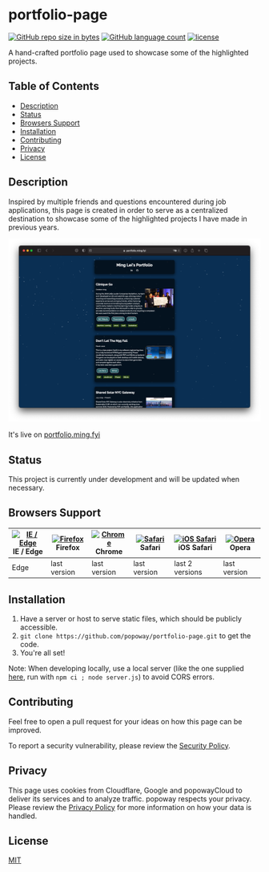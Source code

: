 # portfolio-page

[![GitHub repo size in bytes](https://img.shields.io/github/repo-size/popoway/portfolio-page.svg)](https://github.com/popoway/portfolio-page/releases)
[![GitHub language count](https://img.shields.io/github/languages/count/popoway/portfolio-page.svg)](https://github.com/popoway/portfolio-page/search?l=PHP&type=Code)
[![license](https://img.shields.io/github/license/popoway/portfolio-page.svg)](https://popoway.mit-license.org/)  

A hand-crafted portfolio page used to showcase some of the highlighted projects.

## Table of Contents

- [Description](#description)
- [Status](#status)
- [Browsers Support](#browsers-support)
- [Installation](#installation)
- [Contributing](#contributing)
- [Privacy](#privacy)
- [License](#license)


## Description

Inspired by multiple friends and questions encountered during job applications, this page is created in order to serve as a centralized destination to showcase some of the highlighted projects I have made in previous years.

![Screen shot of home screen of portfolio-page](./assets/img/portfolio-screenshot.png)

It's live on [portfolio.ming.fyi](https://portfolio.ming.fyi/)

## Status

This project is currently under development and will be updated when necessary.

## Browsers Support

| [<img src="https://raw.githubusercontent.com/alrra/browser-logos/master/src/edge/edge_48x48.png" alt="IE / Edge" width="24px" height="24px" />](http://godban.github.io/browsers-support-badges/)</br>IE / Edge | [<img src="https://raw.githubusercontent.com/alrra/browser-logos/master/src/firefox/firefox_48x48.png" alt="Firefox" width="24px" height="24px" />](http://godban.github.io/browsers-support-badges/)</br>Firefox | [<img src="https://raw.githubusercontent.com/alrra/browser-logos/master/src/chrome/chrome_48x48.png" alt="Chrome" width="24px" height="24px" />](http://godban.github.io/browsers-support-badges/)</br>Chrome | [<img src="https://raw.githubusercontent.com/alrra/browser-logos/master/src/safari/safari_48x48.png" alt="Safari" width="24px" height="24px" />](http://godban.github.io/browsers-support-badges/)</br>Safari | [<img src="https://raw.githubusercontent.com/alrra/browser-logos/master/src/safari-ios/safari-ios_48x48.png" alt="iOS Safari" width="24px" height="24px" />](http://godban.github.io/browsers-support-badges/)</br>iOS Safari | [<img src="https://raw.githubusercontent.com/alrra/browser-logos/master/src/opera/opera_48x48.png" alt="Opera" width="24px" height="24px" />](http://godban.github.io/browsers-support-badges/)</br>Opera |
| --------- | --------- | --------- | --------- | --------- | --------- |
| Edge| last version| last version| last version| last 2 versions| last version


## Installation

1. Have a server or host to serve static files, which should be publicly accessible.
2. `git clone https://github.com/popoway/portfolio-page.git` to get the code.
3. You're all set!

Note: When developing locally, use a local server (like the one supplied [here](https://github.com/popoway/portfolio-page/blob/master/server.js), run with `npm ci ; node server.js`) to avoid CORS errors.

## Contributing

Feel free to open a pull request for your ideas on how this page can be improved.

To report a security vulnerability, please review the [Security Policy](https://github.com/popoway/portfolio-page/blob/main/SECURITY.md).

## Privacy

This page uses cookies from Cloudflare, Google and popowayCloud to deliver its services and to analyze traffic. popoway respects your privacy. Please review the [Privacy Policy](https://github.com/popoway/portfolio-page/blob/main/PRIVACY.md) for more information on how your data is handled.

## License

[MIT](https://popoway.mit-license.org/)
